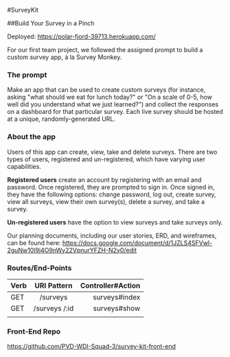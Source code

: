 #SurveyKit

##Build Your Survey in a Pinch


Deployed: https://polar-fjord-39713.herokuapp.com/


For our first team project, we followed the assigned prompt to build a custom survey app, à la Survey Monkey.


### The prompt

Make an app that can be used to create custom surveys (for instance, asking "what should we eat for lunch today?" or "On a scale of 0-5, how well did you understand what we just learned?") and collect the responses on a dashboard for that particular survey. Each live survey should be hosted at a unique, randomly-generated URL.

### About the app

Users of this app can create, view, take and delete surveys.  There are two types of users, registered and un-registered, which have varying user capabilities.

**Registered users** create an account by registering with an email and password. Once registered, they are prompted to sign in.  Once signed in, they have the following options: change password, log out, create survey, view all surveys, view their own survey(s), delete a survey, and take a survey.

**Un-registered users** have the option to view surveys and take surveys only.

Our planning documents, including our user stories, ERD, and wireframes,
can be found here: https://docs.google.com/document/d/1JZLS4SFVwl-2guNw10I9j4O9nWy22VpnurYFZH-N2y0/edit

### Routes/End-Points


| Verb          | URI Pattern        | Controller#Action |
| ------------- |:------------------:| -----------------:|
| GET           | /surveys           | surveys#index     |
| GET           | /surveys /:id      |   surveys#show    |
|               |                    |                   |






### Front-End Repo
https://github.com/PVD-WDI-Squad-3/survey-kit-front-end

